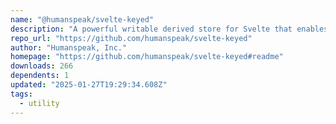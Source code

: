 ```yaml
---
name: "@humanspeak/svelte-keyed"
description: "A powerful writable derived store for Svelte that enables deep object and array manipulation with TypeScript support"
repo_url: "https://github.com/humanspeak/svelte-keyed"
author: "Humanspeak, Inc."
homepage: "https://github.com/humanspeak/svelte-keyed#readme"
downloads: 266
dependents: 1
updated: "2025-01-27T19:29:34.608Z"
tags: 
  - utility
---
```

